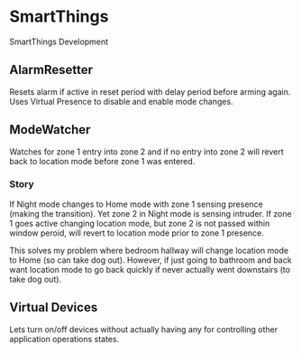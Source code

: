 # SmartThings
SmartThings Development

## AlarmResetter

Resets alarm if active in reset period with delay period before arming again.  Uses Virtual Presence to disable and enable mode changes.

## ModeWatcher

Watches for zone 1 entry into zone 2 and if no entry into zone 2 will revert back to location mode before zone 1 was entered.  

### Story

If Night mode changes to Home mode with zone 1 sensing presence (making the transition). Yet zone 2 in Night mode is sensing intruder.  If zone 1 goes active changing location mode, but zone 2 is not passed within window peroid, will revert to location mode prior to zone 1 presence.  

This solves my problem where bedroom hallway will change location mode to Home (so can take dog out).  However, if just going to bathroom and back want location mode to go back quickly if never actually went downstairs (to take dog out).

## Virtual Devices

Lets turn on/off devices without actually having any for controlling other application operations states.
